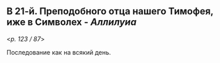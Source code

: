 ## В 21-й. Преподобного отца нашего Тимофея, иже в Символех - *Аллилуиа*

<*p. 123 / 87*>

Последование как на всякий день. 
